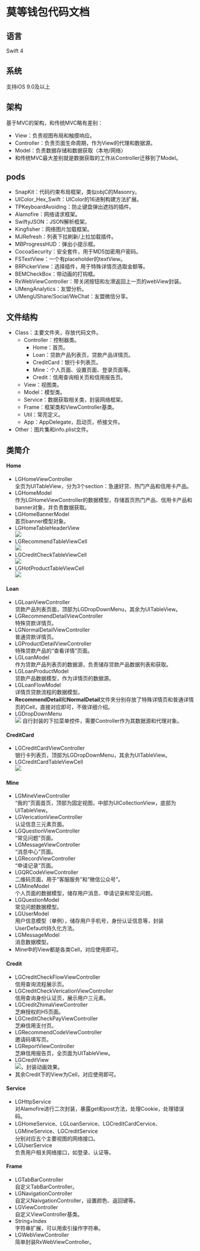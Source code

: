 # 莫等钱包代码文档

## 语言
Swift 4

## 系统
支持iOS 9.0及以上

## 架构
基于MVC的架构，和传统MVC略有差别：  

- View：负责视图布局和触摸响应。
- Controller：负责页面生命周期，作为View的代理和数据源。
- Model：负责数据存储和数据获取（本地/网络）
- 和传统MVC最大差别就是数据获取的工作从Controller迁移到了Model。  

## pods
- SnapKit：代码约束布局框架，类似objC的Masonry。
- UIColor_Hex_Swift：UIColor的16进制构建方法扩展。
- TPKeyboardAvoiding：防止键盘弹出遮挡的插件。
- Alamofire：网络请求框架。
- SwiftyJSON：JSON解析框架。
- Kingfisher：网络图片加载框架。
- MJRefresh：列表下拉刷新/上拉加载插件。
- MBProgressHUD：弹出小提示框。
- CocoaSecurity：安全套件，用于MD5加密用户密码。
- FSTextView：一个有placeholder的textView。
- BRPickerView：选择插件，用于特殊详情页选取金额等。
- BEMCheckBox：带动画的打钩框。
- RxWebViewController：带关闭按钮和左滑返回上一页的webView封装。
- UMengAnalytics：友盟分析。
- UMengUShare/Social/WeChat：友盟微信分享。

## 文件结构
- Class：主要文件夹，存放代码文件。
	- Controller：控制器类。
		- Home：首页。
		- Loan：贷款产品列表页，贷款产品详情页。
		- CreditCard：银行卡列表页。
		- Mine：个人页面、设置页面、登录页面等。
		- Credit：信用查询相关页和信用报告页。
	- View：视图类。  
	- Model：模型类。
	- Service：数据获取相关类，封装网络框架。
	- Frame：框架类和ViewController基类。
	- Util：常亮定义。
	- App：AppDelegate，启动页，桥接文件。
- Other：图片集和info.plist文件。

## 类简介
#### Home
- LGHomeViewController  
	全页为UITableView，分为3个section：急速好贷、热门产品和信用卡产品。
- LGHomeModel  
	作为LGHomeViewController的数据模型，存储首页热门产品、信用卡产品和banner对象，并负责数据获取。
- LGHomeBannerModel  
	首页banner模型对象。
- LGHomeTableHeaderView  
	![](image/1.png)
- LGRecommendTableViewCell  
	![](image/2.png)
- LGCreditCheckTableViewCell  
	![](image/3.png)
- LGHotProductTableViewCell  
	![](image/4.png)

#### Loan
- LGLoanViewController  
	贷款产品列表页面，顶部为LGDropDownMenu，其余为UITableView。
- LGRecommendDetailViewController  
	特殊贷款详情页。
- LGNormalDetailViewController  
	普通贷款详情页。
- LGProductDetailViewController  
	特殊贷款产品的“查看详情”页面。
- LGLoanModel  
	作为贷款产品列表页的数据源，负责储存贷款产品数据列表和获取。
- LGLoanProductModel  
	贷款产品数据模型，作为详情页的数据源。
- LGLoanFlowModel  
	详情页贷款流程的数据模型。
- **RecommendDetail**和**NormalDetail**文件夹分别存放了特殊详情页和普通详情页的Cell，直接对应即可，不做详细介绍。  
- LGDropDownMenu  
	![](image/5.png)
	自行封装的下拉菜单控件，需要Controller作为其数据源和代理对象。  

#### CreditCard
- LGCreditCardViewController  
	银行卡列表页，顶部为LGDropDownMenu，其余为UITableView。
- LGCreditCardTableViewCell  
	![](image/6.png)

#### Mine
- LGMineViewController  
	“我的”页面首页，顶部为固定视图，中部为UICollectionView，底部为UITableView。
- LGVericationViewController  
	认证信息三元素页面。
- LGQuestionViewController  
	“常见问题”页面。
- LGMessageViewController  
	“消息中心”页面。
- LGRecordViewController  
	“申请记录”页面。
- LGQRCodeViewController  
	二维码页面，用于“客服服务”和“微信公众号”。
- LGMineModel  
	个人页面的数据模型，储存用户消息、申请记录和常见问题。
- LGQuestionModel  
	常见问题数据模型。
- LGUserModel  
	用户信息模型（单例），储存用户手机号，身份认证信息等，封装UserDefautlt持久化方法。
- LGMessageModel  
	消息数据模型。
- Mine中的View都是各类Cell，对应使用即可。

#### Credit
- LGCreditCheckFlowViewController  
	信用查询流程展示页。
- LGCreditCheckVericationViewController  
	信用查询身份认证页，展示用户三元素。
- LGCreditZhimaViewController  
	芝麻授权的H5页面。
- LGCreditCheckPayViewController  
	芝麻信用支付页。
- LGRecommendCodeViewController  
	邀请码填写页。
- LGReportViewController  
	芝麻信用报告页，全页面为UITableView。
- LGCreditView  
	![](image/7.png)，封装动画效果。
- 其余Credit下的View为Cell，对应使用即可。

#### Service
- LGHttpService  
	对Alamofire进行二次封装，暴露get和post方法，处理Cookie，处理错误码。
- LGHomeService、LGLoanService、LGCreditCardCervice、LGMineService、LGCreditService  
	分别对应五个主要视图的网络接口。
- LGUserService  
	负责用户相关网络接口，如登录、认证等。

#### Frame
- LGTabBarController  
	自定义TabBarController。
- LGNavigationController  
	自定义NaivgationController，设置颜色、返回键等。
- LGViewController  
	自定义ViewController基类。
- String+Index  
	字符串扩展，可以用索引操作字符串。
- LGWebViewController  
	简单封装RxWebViewController。